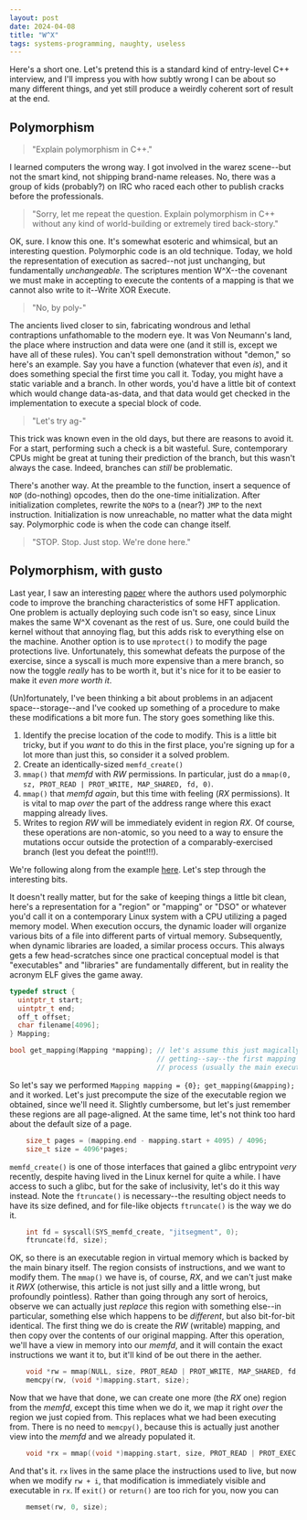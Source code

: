 ```yaml
---
layout: post
date: 2024-04-08
title: "W^X"
tags: systems-programming, naughty, useless
---
```


Here's a short one.  Let's pretend this is a standard kind of entry-level C++ interview, and I'll impress you with how subtly wrong I can be about so many different things, and yet still produce a weirdly coherent sort of result at the end.

## Polymorphism
> "Explain polymorphism in C++."

I learned computers the wrong way.  I got involved in the warez scene--but not the smart kind, not shipping brand-name releases.  No, there was a group of kids (probably?) on IRC who raced each other to publish cracks before the professionals.

> "Sorry, let me repeat the question.  Explain polymorphism in C++ without any kind of world-building or extremely tired back-story."

OK, sure.  I know this one.  It's somewhat esoteric and whimsical, but an interesting question.  Polymorphic code is an old technique.  Today, we hold the representation of execution as sacred--not just unchanging, but fundamentally _unchangeable_.  The scriptures mention W^X--the covenant we must make in accepting to execute the contents of a mapping is that we cannot also write to it--Write XOR Execute.

> "No, by poly-"

The ancients lived closer to sin, fabricating wondrous and lethal contraptions unfathomable to the modern eye.  It was Von Neumann's land, the place where instruction and data were one (and it still is, except we have all of these rules).  You can't spell demonstration without "demon," so here's an example.  Say you have a function (whatever that even _is_), and it does something special the first time you call it.  Today, you might have a static variable and a branch.  In other words, you'd have a little bit of context which would change data-as-data, and that data would get checked in the implementation to execute a special block of code.

> "Let's try ag-"

This trick was known even in the old days, but there are reasons to avoid it.  For a start, performing such a check is a bit wasteful.  Sure, contemporary CPUs might be great at tuning their prediction of the branch, but this wasn't always the case.  Indeed, branches can _still_ be problematic.

There's another way.  At the preamble to the function, insert a sequence of `NOP` (do-nothing) opcodes, then do the one-time initialization.  After initialization completes, rewrite the `NOP`s to a (near?) `JMP` to the next instruction.  Initialization is now unreachable, no matter what the data might say.  Polymorphic code is when the code can change itself.

> "STOP.  Stop.  Just stop.  We're done here."

## Polymorphism, with gusto
Last year, I saw an interesting [paper](https://papers.ssrn.com/sol3/papers.cfm?abstract_id=4553439) where the authors used polymorphic code to improve the branching characteristics of some HFT application.  One problem is actually deploying such code isn't so easy, since Linux makes the same W^X covenant as the rest of us.  Sure, one could build the kernel without that annoying flag, but this adds risk to everything else on the machine.  Another option is to use `mprotect()` to modify the page protections live.  Unfortunately, this somewhat defeats the purpose of the exercise, since a syscall is much more expensive than a mere branch, so now the toggle _really_ has to be worth it, but it's nice for it to be easier to make it _even more worth it_.

(Un)fortunately, I've been thinking a bit about problems in an adjacent space--storage--and I've cooked up something of a procedure to make these modifications a bit more fun.  The story goes something like this.

1. Identify the precise location of the code to modify.  This is a little bit tricky, but if you _want_ to do this in the first place, you're signing up for a lot more than just this, so consider it a solved problem.
2. Create an identically-sized `memfd_create()`
3. `mmap()` that *memfd* with *RW* permissions.  In particular, just do a `mmap(0, sz, PROT_READ | PROT_WRITE, MAP_SHARED, fd, 0)`.
4. `mmap()` that *memfd* _again_, but this time with feeling (*RX* permissions).  It is vital to map _over_ the part of the address range where this exact mapping already lives.
5. Writes to region *RW* will be immediately evident in region *RX*.  Of course, these operations are non-atomic, so you need to a way to ensure the mutations occur outside the protection of a comparably-exercised branch (lest you defeat the point!!!).

We're following along from the example [here](https://github.com/sanchda/systems_experiments/blob/main/W_and_X).  Let's step through the interesting bits.

It doesn't really matter, but for the sake of keeping things a little bit clean, here's a representation for a "region" or "mapping" or "DSO" or whatever you'd call it on a contemporary Linux system with a CPU utilizing a paged memory model.  When execution occurs, the dynamic loader will organize various bits of a file into different parts of virtual memory.  Subsequently, when dynamic libraries are loaded, a similar process occurs.  This always gets a few head-scratches since one practical conceptual model is that "executables" and "libraries" are fundamentally different, but in reality the acronym ELF gives the game away.
```c
typedef struct {
  uintptr_t start;
  uintptr_t end;
  off_t offset;
  char filename[4096];
} Mapping;

bool get_mapping(Mapping *mapping); // let's assume this just magically works,
                                    // getting--say--the first mapping in the
                                    // process (usually the main executable).
```

So let's say we performed `Mapping mapping = {0}; get_mapping(&mapping);` and it worked.  Let's just precompute the size of the executable region we obtained, since we'll need it.  Slightly cumbersome, but let's just remember these regions are all page-aligned.  At the same time, let's not think too hard about the default size of a page.
```c
    size_t pages = (mapping.end - mapping.start + 4095) / 4096;
    size_t size = 4096*pages;
```

`memfd_create()` is one of those interfaces that gained a glibc entrypoint _very_ recently, despite having lived in the Linux kernel for quite a while.  I have access to such a glibc, but for the sake of inclusivity, let's do it this way instead.  Note the `ftruncate()` is necessary--the resulting object needs to have its size defined, and for file-like objects `ftruncate()` is the way we do it.
```c
    int fd = syscall(SYS_memfd_create, "jitsegment", 0);
    ftruncate(fd, size);
```

OK, so there is an executable region in virtual memory which is backed by the main binary itself.  The region consists of instructions, and we want to modify them.  The `mmap()` we have is, of course, *RX*, and we can't just make it *RWX* (otherwise, this article is not just silly and a little wrong, but profoundly pointless).  Rather than going through any sort of heroics, observe we can actually just *replace* this region with something else--in particular, something else which happens to be _different_, but also bit-for-bit identical.  The first thing we do is create the *RW* (writable) mapping, and then copy over the contents of our original mapping.  After this operation, we'll have a view in memory into our *memfd*, and it will contain the exact instructions we want it to, but it'll kind of be out there in the aether.
```c
    void *rw = mmap(NULL, size, PROT_READ | PROT_WRITE, MAP_SHARED, fd, 0);  // Skip error handling
    memcpy(rw, (void *)mapping.start, size);
```

Now that we have that done, we can create one more (the *RX* one) region from the *memfd*, except this time when we do it, we map it right _over_ the region we just copied from.  This replaces what we had been executing from.  There is no need to `memcpy()`, because this is actually just another view into the *memfd* and we already populated it.
```c
    void *rx = mmap((void *)mapping.start, size, PROT_READ | PROT_EXEC, MAP_SHARED | MAP_FIXED, fd, 0);
```

And that's it.  `rx` lives in the same place the instructions used to live, but now when we modify `rw + i`, that modification is immediately visible and executable in `rx`.  If `exit()` or `return()` are too rich for you, now you can

```c
    memset(rw, 0, size);
```

